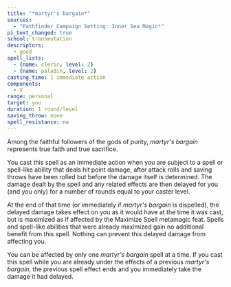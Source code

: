 ```yaml
---
title: "*martyr's bargain*"
sources:
  - "Pathfinder Campaign Setting: Inner Sea Magic*"
pi_text_changed: true
school: transmutation
descriptors:
  - good
spell_lists:
  - {name: cleric, level: 2}
  - {name: paladin, level: 2}
casting_time: 1 immediate action
components:
  - V
range: personal
target: you
duration: 1 round/level
saving_throw: none
spell_resistance: no
---
```


Among the faithful followers of the gods of purity, *martyr's bargain* represents true faith and true sacrifice.

You cast this spell as an immediate action when you are subject to a spell or spell-like ability that deals hit point damage, after attack rolls and saving throws have been rolled but before the damage itself is determined. The damage dealt by the spell and any related effects are then delayed for you (and you only) for a number of rounds equal to your caster level.

At the end of that time (or immediately if *martyr's bargain* is dispelled), the delayed damage takes effect on you as it would have at the time it was cast, but is maximized as if affected by the Maximize Spell metamagic feat. Spells and spell-like abilities that were already maximized gain no additional benefit from this spell. Nothing can prevent this delayed damage from affecting you.

You can be affected by only one *martyr's bargain* spell at a time. If you cast this spell while you are already under the effects of a previous *martyr's bargain*, the previous spell effect ends and you immediately take the damage it had delayed.
